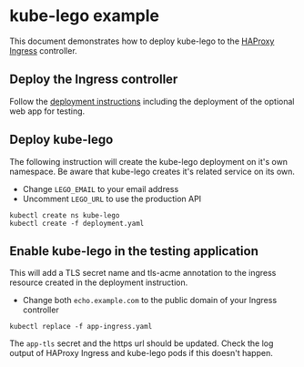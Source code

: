 # kube-lego example

This document demonstrates how to deploy kube-lego to the
[HAProxy Ingress](https://github.com/jcmoraisjr/haproxy-ingress) controller.

## Deploy the Ingress controller

Follow the [deployment instructions](https://github.com/kubernetes/ingress/tree/master/examples/deployment/haproxy)
including the deployment of the optional web app for testing.

## Deploy kube-lego

The following instruction will create the kube-lego deployment on it's own namespace.
Be aware that kube-lego creates it's related service on its own.

* Change `LEGO_EMAIL` to your email address
* Uncomment `LEGO_URL` to use the production API

```console
kubectl create ns kube-lego
kubectl create -f deployment.yaml
```

## Enable kube-lego in the testing application

This will add a TLS secret name and tls-acme annotation to the ingress resource created
in the deployment instruction.

* Change both `echo.example.com` to the public domain of your Ingress controller

```console
kubectl replace -f app-ingress.yaml
```

The `app-tls` secret and the https url should be updated. Check the log output of
HAProxy Ingress and kube-lego pods if this doesn't happen.
